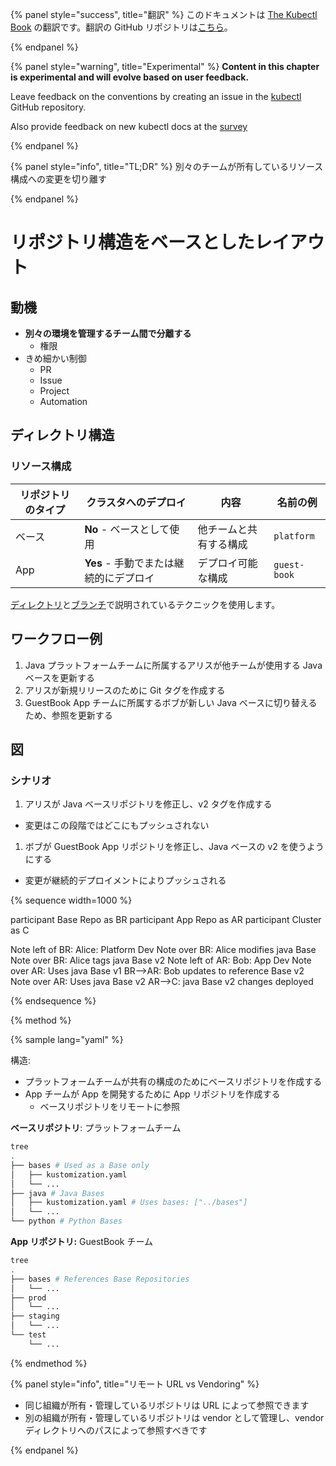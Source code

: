 {% panel style="success", title="翻訳" %}
このドキュメントは [The Kubectl Book](https://kubectl.docs.kubernetes.io/) の翻訳です。翻訳の GitHub リポジトリは[こちら](https://github.com/FujiHaruka/kubectl-book-ja)。

{% endpanel %}

{% panel style="warning", title="Experimental" %}
**Content in this chapter is experimental and will evolve based on user feedback.**

Leave feedback on the conventions by creating an issue in the [kubectl](https://github.com/kubernetes/kubectl/issues)
GitHub repository.

Also provide feedback on new kubectl docs at the [survey](https://www.surveymonkey.com/r/JH35X82)

{% endpanel %}

{% panel style="info", title="TL;DR" %}
別々のチームが所有しているリソース構成への変更を切り離す

{% endpanel %}

# リポジトリ構造をベースとしたレイアウト

## 動機

- **別々の環境を管理するチーム間で分離する**
  - 権限
- きめ細かい制御
  - PR
  - Issue
  - Project
  - Automation

## ディレクトリ構造

### リソース構成

| リポジトリのタイプ | クラスタへのデプロイ               | 内容          | 名前の例         |
| --------- | ------------------------ | ----------- | ------------ |
| ベース       | **No** - ベースとして使用        | 他チームと共有する構成 | `platform`   |
| App       | **Yes** - 手動でまたは継続的にデプロイ | デプロイ可能な構成   | `guest-book` |

[ディレクトリ](structure_directories.md)と[ブランチ](structure_branches.md)で説明されているテクニックを使用します。

## ワークフロー例

1. Java プラットフォームチームに所属するアリスが他チームが使用する Java ベースを更新する
2. アリスが新規リリースのために Git タグを作成する
3. GuestBook App チームに所属するボブが新しい Java ベースに切り替えるため、参照を更新する

## 図

### シナリオ

1. アリスが Java ベースリポジトリを修正し、v2 タグを作成する

- 変更はこの段階ではどこにもプッシュされない

1. ボブが GuestBook App リポジトリを修正し、Java ベースの v2 を使うようにする

- 変更が継続的デプロイメントによりプッシュされる

{% sequence width=1000 %}

participant Base Repo as BR
participant App Repo as AR
participant Cluster as C

Note left of BR: Alice: Platform Dev
Note over BR: Alice modifies java Base
Note over BR: Alice tags java Base v2
Note left of AR: Bob: App Dev
Note over AR: Uses java Base v1
BR-->AR: Bob updates to reference Base v2
Note over AR: Uses java Base v2
AR-->C: java Base v2 changes deployed

{% endsequence %}

{% method %}

{% sample lang="yaml" %}

構造:

- プラットフォームチームが共有の構成のためにベースリポジトリを作成する
- App チームが App を開発するために App リポジトリを作成する
  - ベースリポジトリをリモートに参照

**ベースリポジトリ**: プラットフォームチーム

```bash
tree
.
├── bases # Used as a Base only
│   ├── kustomization.yaml
│   └── ...
├── java # Java Bases
│   ├── kustomization.yaml # Uses bases: ["../bases"]
│   └── ...
└── python # Python Bases
```

**App リポジトリ:** GuestBook チーム

```bash
tree
.
├── bases # References Base Repositories
│   └── ...
├── prod
│   └── ...
├── staging
│   └── ...
└── test
    └── ...
```

{% endmethod %}

{% panel style="info", title="リモート URL vs Vendoring" %}

- 同じ組織が所有・管理しているリポジトリは URL によって参照できます
- 別の組織が所有・管理しているリポジトリは vendor として管理し、vendor ディレクトリへのパスによって参照すべきです

{% endpanel %}
